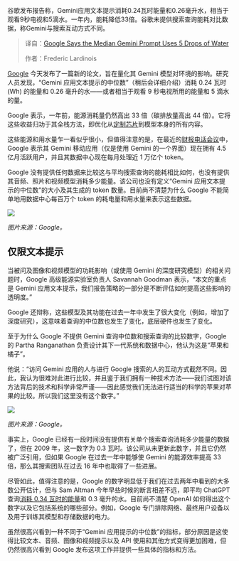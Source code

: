 <!--
title: 谷歌：Gemini提问用水中位数5滴
cover: https://cdn.thenewstack.io/media/2025/08/90156134-american-public-power-association-aa5v6smcaly-unsplash-scaled.jpg
summary: 谷歌发布报告称，Gemini应用文本提示消耗0.24瓦时能量和0.26毫升水，相当于观看9秒电视和5滴水。一年内，能耗降低33倍。谷歌未提供搜索查询能耗对比数据，称Gemini与搜索互动方式不同。
-->

谷歌发布报告称，Gemini应用文本提示消耗0.24瓦时能量和0.26毫升水，相当于观看9秒电视和5滴水。一年内，能耗降低33倍。谷歌未提供搜索查询能耗对比数据，称Gemini与搜索互动方式不同。

> 译自：[Google Says the Median Gemini Prompt Uses 5 Drops of Water](https://thenewstack.io/google-says-the-median-gemini-prompt-uses-5-drops-of-water/)
> 
> 作者：Frederic Lardinois

[Google](https://cloud.google.com/?utm_content=inline+mention) 今天发布了一篇新的论文，旨在量化其 Gemini 模型对环境的影响。研究人员发现，“Gemini 应用文本提示的中位数”（稍后会详细介绍）消耗 0.24 瓦时 (Wh) 的能量和 0.26 毫升的水——或者相当于观看 9 秒电视所用的能量和 5 滴水的量。

Google 表示，一年前，能源消耗量仍然高出 33 倍（碳排放量高出 44 倍）。它将这些收益归功于其全栈方法，即优化从[定制芯片](https://thenewstack.io/google-ai-infrastructure-pm-on-new-tpus-liquid-cooling-and-more/)到模型本身的所有内容。

这些能源和用水量乍一看似乎很小，但值得注意的是，在最近的[财报电话会议](https://abc.xyz/2025-q2-earnings-call/)中，Google 表示其 Gemini 移动应用（仅是使用 Gemini 的一个界面）现在拥有 4.5 亿月活跃用户，并且其数据中心现在每月处理近 1 万亿个 token。

Google 没有提供任何数据来比较这与平均搜索查询的能耗相比如何，也没有提供其音频、照片和视频模型消耗多少能量。该公司也没有定义“Gemini 应用文本提示的中位数”的大小及其生成的 token 数量。目前尚不清楚为什么 Google 不能简单地用数据中心每百万个 token 的耗电量和用水量来表示这些数据。

[![](https://cdn.thenewstack.io/media/2025/08/f00c085c-energy-components.png)](https://cdn.thenewstack.io/media/2025/08/f00c085c-energy-components.png)

*图片来源：Google。*

## 仅限文本提示

当被问及图像和视频模型的功耗影响（或使用 Gemini 的深度研究模型）的相关问题时，Google 高级能源实验室负责人 Savannah Goodman 表示，“本文的重点是 Gemini 应用文本提示，我们报告策略的一部分是不断评估如何提高这些影响的透明度。”

Google 还辩称，这些模型及其功能在过去一年中发生了很大变化（例如，增加了深度研究），这意味着查询的中位数也发生了变化，底层硬件也发生了变化。

至于为什么 Google 不提供 Gemini 查询中位数和搜索查询的比较数字，Google 的 Partha Ranganathan 负责设计其下一代系统和数据中心，他认为这是“苹果和橘子”。

他说：“访问 Gemini 应用的人与进行 Google 搜索的人的互动方式截然不同。因此，我认为很难对此进行比较，并且鉴于我们拥有一种技术方法——我们试图对该方法背后的技术和科学非常严谨——因此感觉我们无法进行适当的科学的苹果对苹果的比较。所以我们这里没有这个数字。”

[![](https://cdn.thenewstack.io/media/2025/08/3e13d5a4-methodologies.png)](https://cdn.thenewstack.io/media/2025/08/3e13d5a4-methodologies.png)

*图片来源：Google。*

事实上，Google 已经有一段时间没有提供有关单个搜索查询消耗多少能量的数据了，但在 2009 年，这一数字为 0.3 瓦时。该公司从未更新此数字，并且它仍然被广泛引用，但如果 Google 在过去一年中能够使 Gemini 的能源效率提高 33 倍，那么其搜索团队在过去 16 年中也取得了一些进展。

尽管如此，值得注意的是，Google 的数字明显低于我们在过去两年中看到的大多数公开估计，但与 Sam Altman 今年早些时候的断言相差不远，即平均 ChatGPT 查询[消耗 0.34 瓦时的能量](https://towardsdatascience.com/lets-analyze-openais-claims-about-chatgpt-energy-use/#:~:text=OpenAI%20CEO%20Sam%20Altman%20recently,about%200.000085%20gallons%20of%20water.)和 0.3 毫升的水。目前尚不清楚 OpenAI 如何得出这个数字以及它包括系统的哪些部分。例如，Google 专门排除网络、最终用户设备以及用于训练其模型和存储数据的电力。

虽然很高兴看到一种不同于“Gemini 应用提示的中位数”的指标，部分原因是这使得比较文本、音频、图像和视频提示以及 API 使用和其他方式变得更加困难，但仍然很高兴看到 Google 发布这项工作并提供一些具体的指标和方法。